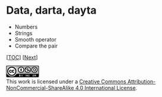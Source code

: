 # Data, darta, dayta

-   Numbers
-   Strings
-   Smooth operator
-   Compare the pair

[[TOC](README.md "Table of Contents")]
[[Next](doc/decide.md "Decision, decision")]

![CC BY-NC-SA 4.0](image/cc.png "CC BY-NC-SA 4.0") \
This work is licensed under a [Creative Commons Attribution-NonCommercial-ShareAlike 4.0 International License](https://creativecommons.org/licenses/by-nc-sa/4.0/legalcode).
